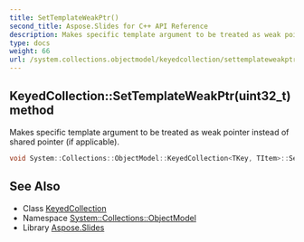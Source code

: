 ```yaml
---
title: SetTemplateWeakPtr()
second_title: Aspose.Slides for C++ API Reference
description: Makes specific template argument to be treated as weak pointer instead of shared pointer (if applicable).
type: docs
weight: 66
url: /system.collections.objectmodel/keyedcollection/settemplateweakptr/
---
```

## KeyedCollection::SetTemplateWeakPtr(uint32_t) method


Makes specific template argument to be treated as weak pointer instead of shared pointer (if applicable).

```cpp
void System::Collections::ObjectModel::KeyedCollection<TKey, TItem>::SetTemplateWeakPtr(uint32_t argument) override
```

## See Also

* Class [KeyedCollection](../)
* Namespace [System::Collections::ObjectModel](../../)
* Library [Aspose.Slides](../../../)